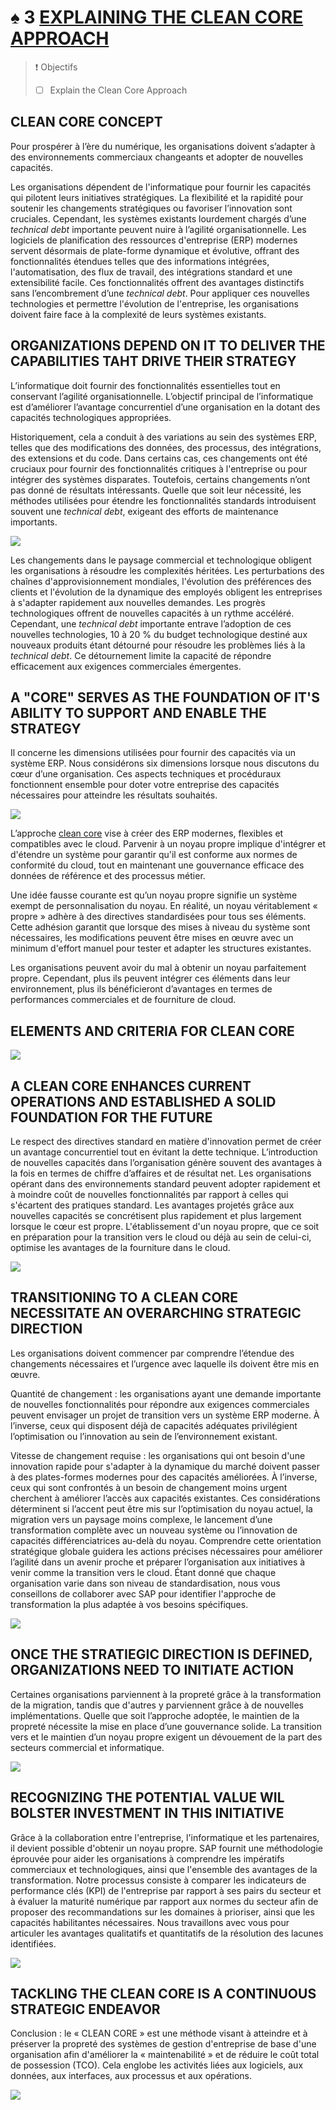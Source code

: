 # ♠ 3 [EXPLAINING THE CLEAN CORE APPROACH](https://learning.sap.com/learning-journeys/developing-with-sap-integration-suite/explaining-the-clean-core-approach)

> :exclamation: Objectifs
>
> - [ ] Explain the Clean Core Approach

## CLEAN CORE CONCEPT

Pour prospérer à l’ère du numérique, les organisations doivent s’adapter à des environnements commerciaux changeants et adopter de nouvelles capacités.

Les organisations dépendent de l'informatique pour fournir les capacités qui pilotent leurs initiatives stratégiques. La flexibilité et la rapidité pour soutenir les changements stratégiques ou favoriser l’innovation sont cruciales. Cependant, les systèmes existants lourdement chargés d’une _technical debt_ importante peuvent nuire à l’agilité organisationnelle. Les logiciels de planification des ressources d'entreprise (ERP) modernes servent désormais de plate-forme dynamique et évolutive, offrant des fonctionnalités étendues telles que des informations intégrées, l'automatisation, des flux de travail, des intégrations standard et une extensibilité facile. Ces fonctionnalités offrent des avantages distinctifs sans l’encombrement d’une _technical debt_. Pour appliquer ces nouvelles technologies et permettre l'évolution de l'entreprise, les organisations doivent faire face à la complexité de leurs systèmes existants.

## ORGANIZATIONS DEPEND ON IT TO DELIVER THE CAPABILITIES TAHT DRIVE THEIR STRATEGY

L’informatique doit fournir des fonctionnalités essentielles tout en conservant l’agilité organisationnelle. L’objectif principal de l’informatique est d’améliorer l’avantage concurrentiel d’une organisation en la dotant des capacités technologiques appropriées.

Historiquement, cela a conduit à des variations au sein des systèmes ERP, telles que des modifications des données, des processus, des intégrations, des extensions et du code. Dans certains cas, ces changements ont été cruciaux pour fournir des fonctionnalités critiques à l'entreprise ou pour intégrer des systèmes disparates. Toutefois, certains changements n’ont pas donné de résultats intéressants. Quelle que soit leur nécessité, les méthodes utilisées pour étendre les fonctionnalités standards introduisent souvent une _technical debt_, exigeant des efforts de maintenance importants.

![](./RESSOURCES/changes_cleancore.png)

Les changements dans le paysage commercial et technologique obligent les organisations à résoudre les complexités héritées. Les perturbations des chaînes d'approvisionnement mondiales, l'évolution des préférences des clients et l'évolution de la dynamique des employés obligent les entreprises à s'adapter rapidement aux nouvelles demandes. Les progrès technologiques offrent de nouvelles capacités à un rythme accéléré. Cependant, une _technical debt_ importante entrave l’adoption de ces nouvelles technologies, 10 à 20 % du budget technologique destiné aux nouveaux produits étant détourné pour résoudre les problèmes liés à la _technical debt_. Ce détournement limite la capacité de répondre efficacement aux exigences commerciales émergentes.

## A "CORE" SERVES AS THE FOUNDATION OF IT'S ABILITY TO SUPPORT AND ENABLE THE STRATEGY

Il concerne les dimensions utilisées pour fournir des capacités via un système ERP. Nous considérons six dimensions lorsque nous discutons du cœur d’une organisation. Ces aspects techniques et procéduraux fonctionnent ensemble pour doter votre entreprise des capacités nécessaires pour atteindre les résultats souhaités.

![](./RESSOURCES/illustrive_model_cleancore.png)

L’approche [clean core]() vise à créer des ERP modernes, flexibles et compatibles avec le cloud. Parvenir à un noyau propre implique d'intégrer et d'étendre un système pour garantir qu'il est conforme aux normes de conformité du cloud, tout en maintenant une gouvernance efficace des données de référence et des processus métier.

Une idée fausse courante est qu’un noyau propre signifie un système exempt de personnalisation du noyau. En réalité, un noyau véritablement « propre » adhère à des directives standardisées pour tous ses éléments. Cette adhésion garantit que lorsque des mises à niveau du système sont nécessaires, les modifications peuvent être mises en œuvre avec un minimum d'effort manuel pour tester et adapter les structures existantes.

Les organisations peuvent avoir du mal à obtenir un noyau parfaitement propre. Cependant, plus ils peuvent intégrer ces éléments dans leur environnement, plus ils bénéficieront d’avantages en termes de performances commerciales et de fourniture de cloud.

## ELEMENTS AND CRITERIA FOR CLEAN CORE

![](./RESSOURCES/elements_of_the_clencore.png)

## A CLEAN CORE ENHANCES CURRENT OPERATIONS AND ESTABLISHED A SOLID FOUNDATION FOR THE FUTURE

Le respect des directives standard en matière d'innovation permet de créer un avantage concurrentiel tout en évitant la dette technique. L’introduction de nouvelles capacités dans l’organisation génère souvent des avantages à la fois en termes de chiffre d’affaires et de résultat net. Les organisations opérant dans des environnements standard peuvent adopter rapidement et à moindre coût de nouvelles fonctionnalités par rapport à celles qui s'écartent des pratiques standard. Les avantages projetés grâce aux nouvelles capacités se concrétisent plus rapidement et plus largement lorsque le cœur est propre. L'établissement d'un noyau propre, que ce soit en préparation pour la transition vers le cloud ou déjà au sein de celui-ci, optimise les avantages de la fourniture dans le cloud.

![](./RESSOURCES/cleancore_timechart.png)

## TRANSITIONING TO A CLEAN CORE NECESSITATE AN OVERARCHING STRATEGIC DIRECTION

Les organisations doivent commencer par comprendre l’étendue des changements nécessaires et l’urgence avec laquelle ils doivent être mis en œuvre.

Quantité de changement : les organisations ayant une demande importante de nouvelles fonctionnalités pour répondre aux exigences commerciales peuvent envisager un projet de transition vers un système ERP moderne. À l’inverse, ceux qui disposent déjà de capacités adéquates privilégient l’optimisation ou l’innovation au sein de l’environnement existant.

Vitesse de changement requise : les organisations qui ont besoin d'une innovation rapide pour s'adapter à la dynamique du marché doivent passer à des plates-formes modernes pour des capacités améliorées. À l’inverse, ceux qui sont confrontés à un besoin de changement moins urgent cherchent à améliorer l’accès aux capacités existantes. Ces considérations déterminent si l’accent peut être mis sur l’optimisation du noyau actuel, la migration vers un paysage moins complexe, le lancement d’une transformation complète avec un nouveau système ou l’innovation de capacités différenciatrices au-delà du noyau. Comprendre cette orientation stratégique globale guidera les actions précises nécessaires pour améliorer l’agilité dans un avenir proche et préparer l’organisation aux initiatives à venir comme la transition vers le cloud. Étant donné que chaque organisation varie dans son niveau de standardisation, nous vous conseillons de collaborer avec SAP pour identifier l'approche de transformation la plus adaptée à vos besoins spécifiques.

![](./RESSOURCES/cleancore_intersectionchart.png)

## ONCE THE STRATIEGIC DIRECTION IS DEFINED, ORGANIZATIONS NEED TO INITIATE ACTION

Certaines organisations parviennent à la propreté grâce à la transformation de la migration, tandis que d'autres y parviennent grâce à de nouvelles implémentations. Quelle que soit l’approche adoptée, le maintien de la propreté nécessite la mise en place d’une gouvernance solide. La transition vers et le maintien d’un noyau propre exigent un dévouement de la part des secteurs commercial et informatique.

![](./RESSOURCES/cleancore_strategy.png)

## RECOGNIZING THE POTENTIAL VALUE WIL BOLSTER INVESTMENT IN THIS INITIATIVE

Grâce à la collaboration entre l'entreprise, l'informatique et les partenaires, il devient possible d'obtenir un noyau propre. SAP fournit une méthodologie éprouvée pour aider les organisations à comprendre les impératifs commerciaux et technologiques, ainsi que l'ensemble des avantages de la transformation. Notre processus consiste à comparer les indicateurs de performance clés (KPI) de l'entreprise par rapport à ses pairs du secteur et à évaluer la maturité numérique par rapport aux normes du secteur afin de proposer des recommandations sur les domaines à prioriser, ainsi que les capacités habilitantes nécessaires. Nous travaillons avec vous pour articuler les avantages qualitatifs et quantitatifs de la résolution des lacunes identifiées.

![](./RESSOURCES/cleancore_potential.png)

## TACKLING THE CLEAN CORE IS A CONTINUOUS STRATEGIC ENDEAVOR

Conclusion : le « CLEAN CORE » est une méthode visant à atteindre et à préserver la propreté des systèmes de gestion d'entreprise de base d'une organisation afin d'améliorer la « maintenabilité » et de réduire le coût total de possession (TCO). Cela englobe les activités liées aux logiciels, aux données, aux interfaces, aux processus et aux opérations.

![](./RESSOURCES/cleancore_conclusion.png)
